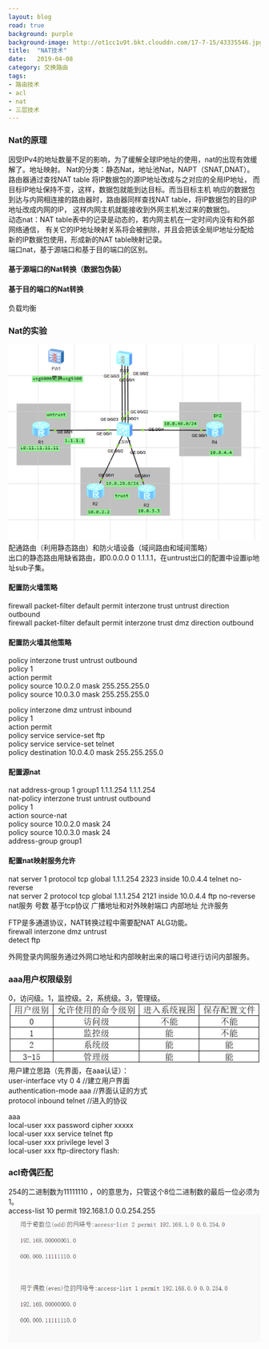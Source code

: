 ```yaml
---
layout: blog
road: true
background: purple
background-image: http://ot1cc1u9t.bkt.clouddn.com/17-7-15/43335546.jpg
title:  "NAT技术"
date:   2019-04-08
category: 交换路由
tags:
- 路由技术
- acl
- nat
- 三层技术
---
```

 


### Nat的原理
因受IPv4的地址数量不足的影响，为了缓解全球IP地址的使用，nat的出现有效缓解了。地址映射。
Nat的分类：静态Nat，地址池Nat，NAPT（SNAT,DNAT）。
路由器通过查找NAT table 将IP数据包的源IP地址改成与之对应的全局IP地址，
而目标IP地址保持不变，这样，数据包就能到达目标。而当目标主机
响应的数据包到达与内网相连接的路由器时，路由器同样查找NAT table，将IP数据包的目的IP 地址改成内网的IP，
这样内网主机就能接收到外网主机发过来的数据包。  
动态nat：NAT table表中的记录是动态的，若内网主机在一定时间内没有和外部网络通信，
有关它的IP地址映射关系将会被删除，并且会把该全局IP地址分配给新的IP数据包使用，形成新的NAT table映射记录。  
端口nat，基于源端口和基于目的端口的区别。

#### 基于源端口的Nat转换（数据包伪装）


#### 基于目的端口的Nat转换
负载均衡  

### Nat的实验
   
![Nat实验](https://github.com/diqiu11/digongzi.github.io/raw/master/style/images/natexperience.PNG)  
配通路由（利用静态路由）和防火墙设备（域间路由和域间策略）  
出口的静态路由用缺省路由，即0.0.0.0 0 1.1.1.1，在untrust出口的配置中设置ip地址sub子集。  
#### 配置防火墙策略
firewall packet-filter default permit interzone trust untrust direction outbound  
firewall packet-filter default permit interzone trust dmz direction outbound  
#### 配置防火墙其他策略  
policy interzone trust untrust outbound  
 policy 1  
  action permit  
  policy source 10.0.2.0 mask 255.255.255.0  
  policy source 10.0.3.0 mask 255.255.255.0  
  
policy interzone dmz untrust inbound  
 policy 1  
  action permit  
  policy service service-set ftp  
  policy service service-set telnet  
  policy destination 10.0.4.0 mask 255.255.255.0  

#### 配置源nat
nat address-group 1 group1 1.1.1.254 1.1.1.254  
nat-policy interzone trust untrust outbound  
 policy 1  
  action source-nat  
  policy source 10.0.2.0 mask 24  
  policy source 10.0.3.0 mask 24  
  address-group group1  

#### 配置nat映射服务允许
 nat server 1 protocol tcp global 1.1.1.254 2323 inside 10.0.4.4 telnet no-reverse  
 nat server 2 protocol tcp global 1.1.1.254 2121 inside 10.0.4.4 ftp no-reverse  
	nat服务 号数 基于tcp协议 广播地址和对外映射端口 内部地址 允许服务   

FTP是多通道协议，NAT转换过程中需要配NAT ALG功能。  
firewall interzone dmz untrust  
detect ftp  
  
外网登录内网服务通过外网口地址和内部映射出来的端口号进行访问内部服务。  


### aaa用户权限级别
0，访问级。1，监控级。2，系统级。3，管理级。  
![aaa](https://github.com/diqiu11/digongzi.github.io/raw/master/style/images/aaa-level.jpg)  
用户建立思路（先界面，在aaa认证）：  
user-interface vty 0 4 //建立用户界面  
authentication-mode aaa //界面认证的方式   
protocol inbound telnet //进入的协议  
  
aaa  
local-user xxx password cipher xxxxx  
local-user xxx service telnet ftp  
local-user xxx privilege level 3  
local-user xxx ftp-directory flash:  
  

### acl奇偶匹配
254的二进制数为11111110 ，0的意思为，只管这个8位二进制数的最后一位必须为1。  
access-list 10 permit 192.168.1.0 0.0.254.255  
![acl奇偶匹配原则](https://github.com/diqiu11/digongzi.github.io/raw/master/style/images/acl1.PNG)  

